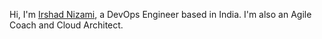 Hi, I'm [Irshad Nizami](http://linkedin.com/in/irniz), a DevOps Engineer based in India. I'm also an Agile Coach and Cloud Architect. 
